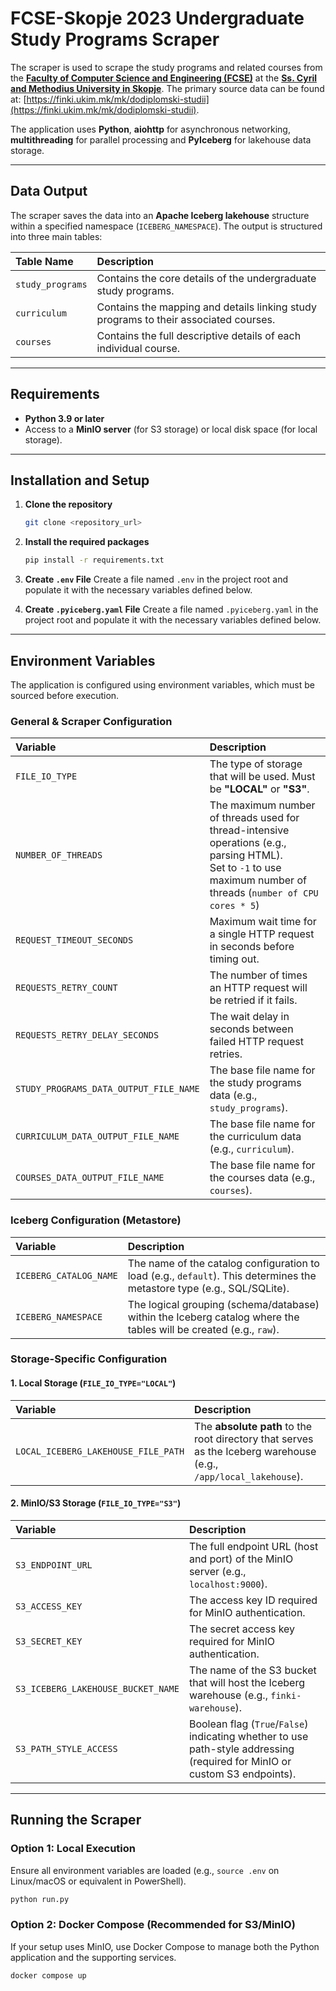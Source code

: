 # FCSE-Skopje 2023 Undergraduate Study Programs Scraper

The scraper is used to scrape the study programs and related courses from the **[Faculty of Computer Science and Engineering (FCSE)](https://finki.ukim.mk)** at the **[Ss. Cyril and Methodius University in Skopje](https://www.ukim.edu.mk)**. The primary source data can be found at: [https://finki.ukim.mk/mk/dodiplomski-studii](https://finki.ukim.mk/mk/dodiplomski-studii).

The application uses **Python**, **aiohttp** for asynchronous networking, **multithreading** for parallel processing and **PyIceberg** for lakehouse data storage.

---

## Data Output

The scraper saves the data into an **Apache Iceberg lakehouse** structure within a specified namespace (`ICEBERG_NAMESPACE`). The output is structured into three main tables:

| Table Name | Description |
| :--- | :--- |
| `study_programs` | Contains the core details of the undergraduate study programs. |
| `curriculum` | Contains the mapping and details linking study programs to their associated courses. |
| `courses` | Contains the full descriptive details of each individual course. |

---

## Requirements

- **Python 3.9 or later**
- Access to a **MinIO server** (for S3 storage) or local disk space (for local storage).

---

## Installation and Setup

1.  **Clone the repository**
    ```bash
    git clone <repository_url>
    ```

2.  **Install the required packages**
    ```bash
    pip install -r requirements.txt
    ```

3.  **Create `.env` File**
    Create a file named `.env` in the project root and populate it with the necessary variables defined below.

4. **Create `.pyiceberg.yaml` File**
    Create a file named `.pyiceberg.yaml` in the project root and populate it with the necessary variables defined below.

---

## Environment Variables

The application is configured using environment variables, which must be sourced before execution.

### General & Scraper Configuration

| Variable | Description                                                                                                                                                       |
| :--- |:------------------------------------------------------------------------------------------------------------------------------------------------------------------|
| `FILE_IO_TYPE` | The type of storage that will be used. Must be **"LOCAL"** or **"S3"**.                                                                                           |
| `NUMBER_OF_THREADS` | The maximum number of threads used for thread-intensive operations (e.g., parsing HTML).<br/> Set to `-1` to use maximum number of threads (`number of CPU cores * 5`) |
| `REQUEST_TIMEOUT_SECONDS` | Maximum wait time for a single HTTP request in seconds before timing out.                                                                                         |
| `REQUESTS_RETRY_COUNT` | The number of times an HTTP request will be retried if it fails.                                                                                                  |
| `REQUESTS_RETRY_DELAY_SECONDS` | The wait delay in seconds between failed HTTP request retries.                                                                                                    |
| `STUDY_PROGRAMS_DATA_OUTPUT_FILE_NAME` | The base file name for the study programs data (e.g., `study_programs`).                                                                                          |
| `CURRICULUM_DATA_OUTPUT_FILE_NAME` | The base file name for the curriculum data (e.g., `curriculum`).                                                                                                  |
| `COURSES_DATA_OUTPUT_FILE_NAME` | The base file name for the courses data (e.g., `courses`).                                                                                                        |

### Iceberg Configuration (Metastore)

| Variable | Description |
| :--- | :--- |
| `ICEBERG_CATALOG_NAME` | The name of the catalog configuration to load (e.g., `default`). This determines the metastore type (e.g., SQL/SQLite). |
| `ICEBERG_NAMESPACE` | The logical grouping (schema/database) within the Iceberg catalog where the tables will be created (e.g., `raw`). |

### Storage-Specific Configuration

#### 1. Local Storage (`FILE_IO_TYPE="LOCAL"`)

| Variable | Description |
| :--- | :--- |
| `LOCAL_ICEBERG_LAKEHOUSE_FILE_PATH` | The **absolute path** to the root directory that serves as the Iceberg warehouse (e.g., `/app/local_lakehouse`). |

#### 2. MinIO/S3 Storage (`FILE_IO_TYPE="S3"`)

| Variable | Description |
| :--- | :--- |
| `S3_ENDPOINT_URL` | The full endpoint URL (host and port) of the MinIO server (e.g., `localhost:9000`). |
| `S3_ACCESS_KEY` | The access key ID required for MinIO authentication. |
| `S3_SECRET_KEY` | The secret access key required for MinIO authentication. |
| `S3_ICEBERG_LAKEHOUSE_BUCKET_NAME` | The name of the S3 bucket that will host the Iceberg warehouse (e.g., `finki-warehouse`). |
| `S3_PATH_STYLE_ACCESS` | Boolean flag (`True`/`False`) indicating whether to use path-style addressing (required for MinIO or custom S3 endpoints). |

---

## Running the Scraper

### Option 1: Local Execution

Ensure all environment variables are loaded (e.g., `source .env` on Linux/macOS or equivalent in PowerShell).

```bash
python run.py
```
### Option 2: Docker Compose (Recommended for S3/MinIO)

If your setup uses MinIO, use Docker Compose to manage both the Python application and the supporting services.

```bash
docker compose up
```
